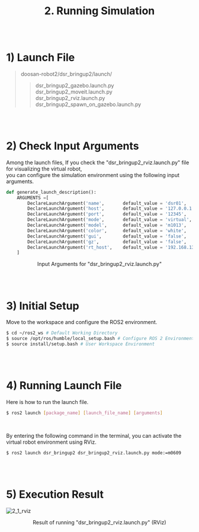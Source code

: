 # <center>2. Running Simulation</center>

<br/><br/>

# 1) Launch File

> doosan-robot2/dsr_bringup2/launch/<br/>
> > dsr_bringup2_gazebo.launch.py<br/>
> > dsr_bringup2_moveit.launch.py<br/>
> > dsr_bringup2_rviz.launch.py<br/>
> > dsr_bringup2_spawn_on_gazebo.launch.py<br/>




<br/><br/>

# 2) Check Input Arguments
Among the launch files, If you check the "dsr_bringup2_rviz.launch.py" file for visualizing the virtual robot,<br/>
you can configure the simulation environment using the following input arguments. <br/>

```python
def generate_launch_description():
    ARGUMENTS =[ 
        DeclareLaunchArgument('name',       default_value = 'dsr01',            description = 'NAME_SPACE'      ),
        DeclareLaunchArgument('host',       default_value = '127.0.0.1',        description = 'ROBOT_IP'        ),
        DeclareLaunchArgument('port',       default_value = '12345',            description = 'ROBOT_PORT'      ),
        DeclareLaunchArgument('mode',       default_value = 'virtual',          description = 'OPERATION MODE'  ),
        DeclareLaunchArgument('model',      default_value = 'm1013',            description = 'ROBOT_MODEL'     ),
        DeclareLaunchArgument('color',      default_value = 'white',            description = 'ROBOT_COLOR'     ),
        DeclareLaunchArgument('gui',        default_value = 'false',            description = 'Start RViz2'     ),
        DeclareLaunchArgument('gz',         default_value = 'false',            description = 'USE GAZEBO SIM'  ),
        DeclareLaunchArgument('rt_host',    default_value = '192.168.137.50',   description = 'ROBOT_RT_IP'     ),
    ]
```
<center>Input Arguments for "dsr_bringup2_rviz.launch.py"</center>

<br/><br/>

# 3) Initial Setup
Move to the workspace and configure the ROS2 environment.
``` bash
$ cd ~/ros2_ws # Default Working Directory
$ source /opt/ros/humble/local_setup.bash # Configure ROS 2 Environment
$ source install/setup.bash # User Workspace Environment
```


<br/><br/>

# 4) Running Launch File
Here is how to run the launch file.
```bash
$ ros2 launch [package_name] [launch_file_name] [arguments]
```




</br>

By entering the following command in the terminal, you can activate the virtual robot environment using RViz.<br/>
```bash
$ ros2 launch dsr_bringup2 dsr_bringup2_rviz.launch.py mode:=m0609
```

<br/><br/>

# 5) Execution Result

![2_1_rviz](https://github.com/user-attachments/assets/9a9e330e-99bc-4dc1-95fa-444726585785)

<center>Result of running "dsr_bringup2_rviz.launch.py" (RViz)</center>
